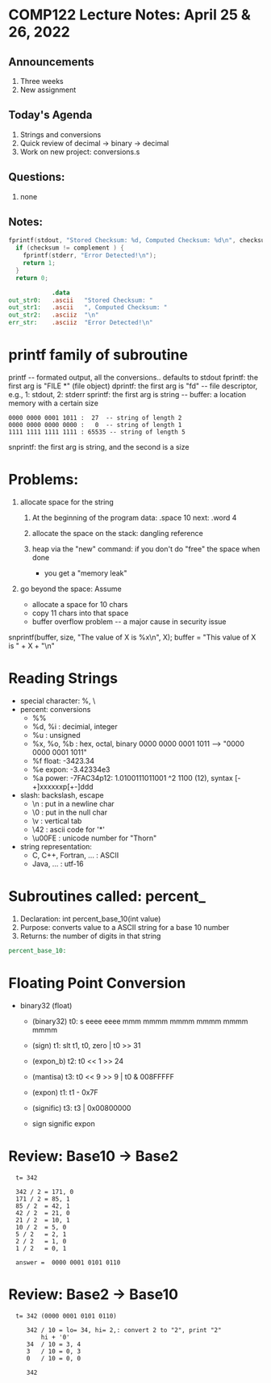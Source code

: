 # COMP122 Lecture Notes: April 25 & 26, 2022

## Announcements
   1. Three weeks
   1. New assignment

## Today's Agenda
   1. Strings and conversions
   1. Quick review of decimal -> binary -> decimal
   1. Work on new project: conversions.s

## Questions:
   1. none


## Notes:


```c
fprintf(stdout, "Stored Checksum: %d, Computed Checksum: %d\n", checksum, complement);
  if (checksum != complement ) {
    fprintf(stderr, "Error Detected!\n"); 
    return 1;
  }
  return 0;
```

```mips
            .data
out_str0:   .ascii   "Stored Checksum: "
out_str1:   .ascii   ", Computed Checksum: "
out_str2:   .asciiz  "\n"
err_str:    .asciiz  "Error Detected!\n"
```

# printf family of subroutine

printf -- formated output,  all the conversions..  defaults to stdout
fprintf: the first arg is "FILE \*"  (file object)
dprintf: the first arg is "fd" -- file descriptor, e.g., 1: stdout, 2: stderr
sprintf: the first arg is string -- buffer: a location memory with a certain size


    0000 0000 0001 1011 :  27  -- string of length 2
    0000 0000 0000 0000 :   0  -- string of length 1
    1111 1111 1111 1111 : 65535 -- string of length 5


snprintf: the first arg is string, and the second is a size

# Problems:
1. allocate space for the string
   1. At the beginning of the program
      data:   .space 10
      next:   .word  4

   1. allocate the space on the stack: dangling reference
   1. heap via the "new" command: if you don't do "free" the space when done
      - you get a "memory leak"

1. go beyond the space:  Assume
   - allocate a space for 10 chars
   - copy 11 chars into that space
   - buffer overflow problem -- a major cause in security issue


snprintf(buffer, size, "The value of X is %x\n", X);
    buffer = "This value of X is " + X + "\n"

# Reading Strings
  - special character: %, \
  - percent:  conversions
    * %%
    * %d, %i : decimial, integer
    * %u : unsigned
    * %x, %o, %b : hex, octal, binary
       0000 0000 0001 1011  -->  "0000 0000 0001 1011"
    * %f float:  -3423.34
    * %e expon:  -3.42334e3
    * %a power:  -7FAC34p12:    1.0100111011001  ^2 1100 (12), syntax  [-+]xxxxxxp[+-]ddd
  - slash: backslash, escape
    * \n : put in a newline char
    * \0 : put in the null char
    * \v : vertical tab
    * \42 : ascii code for '\*'
    * \u00FE : unicode number for "Thorn"
  - string representation:
    * C, C++, Fortran, ... : ASCII
    * Java, ... : utf-16

# Subroutines called:  percent_

  1. Declaration:   int percent_base_10(int value)
  1. Purpose:       converts value to a ASCII string for a base 10 number
  1. Returns:       the number of digits in that string

```mips  
percent_base_10:
```

# Floating Point Conversion
  - binary32 (float)
    - (binary32) t0: s eeee eeee mmm mmmm mmmm mmmm mmmm mmmm 
    - (sign)     t1: slt t1, t0, zero  |  t0 >> 31
    - (expon_b)  t2: t0 << 1 >> 24
    - (mantisa)  t3: t0 << 9 >> 9      |  t0 & 008FFFFF

    - (expon)    t1: t1 - 0x7F
    - (signific) t3: t3 | 0x00800000

    *  sign   signific    expon  


# Review:  Base10 -> Base2

```
  t= 342

  342 / 2 = 171, 0
  171 / 2 = 85, 1
  85 / 2  = 42, 1
  42 / 2  = 21, 0
  21 / 2  = 10, 1
  10 / 2  = 5, 0
  5 / 2   = 2, 1
  2 / 2   = 1, 0
  1 / 2   = 0, 1
  
  answer =  0000 0001 0101 0110

```

# Review:  Base2 -> Base10

```
  t= 342 (0000 0001 0101 0110)

     342 / 10 = lo= 34, hi= 2,: convert 2 to "2", print "2"
         hi + '0'
     34  / 10 = 3, 4
     3   / 10 = 0, 3
     0   / 10 = 0, 0

     342

```

